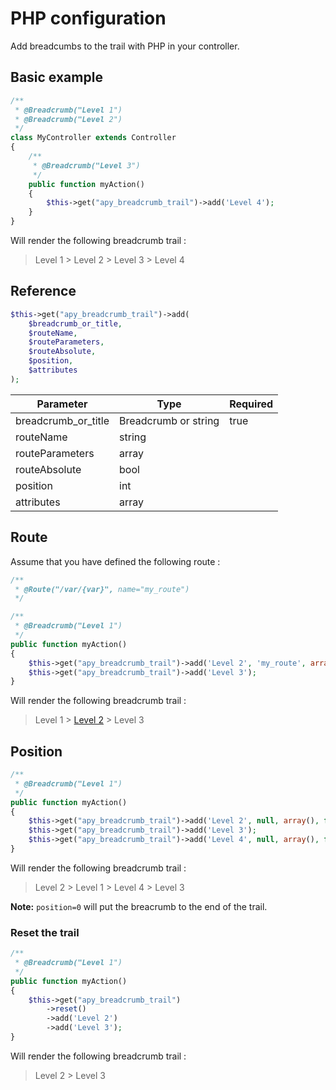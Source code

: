 # PHP configuration

Add breadcumbs to the trail with PHP in your controller.


## Basic example

```php
/**
 * @Breadcrumb("Level 1")
 * @Breadcrumb("Level 2")
 */
class MyController extends Controller
{
    /**
     * @Breadcrumb("Level 3")
     */
    public function myAction()
    {
        $this->get("apy_breadcrumb_trail")->add('Level 4');
    }
}
```

Will render the following breadcrumb trail :

> Level 1 > Level 2 > Level 3 > Level 4

## Reference

```php
$this->get("apy_breadcrumb_trail")->add(
    $breadcrumb_or_title,
    $routeName,
    $routeParameters,
    $routeAbsolute,
    $position,
    $attributes
);
```

| Parameter           | Type                 | Required |
|---------------------|----------------------|----------|
| breadcrumb_or_title | Breadcrumb or string | true     |
| routeName           | string               |          |
| routeParameters     | array                |          |
| routeAbsolute       | bool                 |          |
| position            | int                  |          |
| attributes          | array                |          |


## Route

Assume that you have defined the following route :

```php
/**
 * @Route("/var/{var}", name="my_route")
 */
```

```php
/**
 * @Breadcrumb("Level 1")
 */
public function myAction()
{
    $this->get("apy_breadcrumb_trail")->add('Level 2', 'my_route', array("var" => "foo"));
    $this->get("apy_breadcrumb_trail")->add('Level 3');
}
```

Will render the following breadcrumb trail :

> Level 1 > [Level 2](http://example.com/var/foo) > Level 3

## Position

```php
/**
 * @Breadcrumb("Level 1")
 */
public function myAction()
{
    $this->get("apy_breadcrumb_trail")->add('Level 2', null, array(), false, 1);
    $this->get("apy_breadcrumb_trail")->add('Level 3');
    $this->get("apy_breadcrumb_trail")->add('Level 4', null, array(), false, -1);
}
```

Will render the following breadcrumb trail :

> Level 2 > Level 1 > Level 4 > Level 3

**Note:** `position=0` will put the breacrumb to the end of the trail.

### Reset the trail

```php
/**
 * @Breadcrumb("Level 1")
 */
public function myAction()
{
    $this->get("apy_breadcrumb_trail")
        ->reset()
        ->add('Level 2')
        ->add('Level 3');
}
```

Will render the following breadcrumb trail :

> Level 2 > Level 3